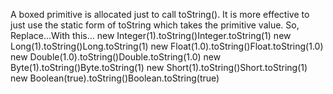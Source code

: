 A boxed primitive is allocated just to call toString(). It is more effective to just use the static form of toString which takes the primitive value. So, Replace...With this... new Integer(1).toString()Integer.toString(1) new Long(1).toString()Long.toString(1) new Float(1.0).toString()Float.toString(1.0) new Double(1.0).toString()Double.toString(1.0) new Byte(1).toString()Byte.toString(1) new Short(1).toString()Short.toString(1) new Boolean(true).toString()Boolean.toString(true)